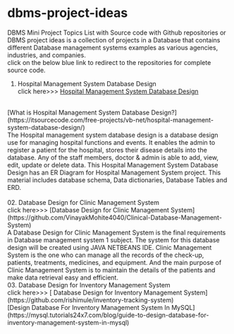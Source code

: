# dbms-project-ideas
 DBMS Mini Project Topics List with Source code with Github repositories or DBMS project ideas is a collection of projects in a Database that contains different Database management systems examples as various agencies, industries, and companies.
 <br>
 click on the below blue link to redirect to the repositories for complete source code.
 <br>
 01. Hospital Management System Database Design
 <br>click here>>>
 [ Hospital Management System Database Design](https://github.com/Atakatom/Hospital_Management_System)
 <br>
 [What is Hospital Management System Database Design?](https://itsourcecode.com/free-projects/vb-net/hospital-management-system-database-design/)
 <br>
 The Hospital management system database design is a database design use for managing hospital functions and events. It enables the admin to register a patient for the     hospital, stores their disease details into the database. Any of the staff members, doctor & admin is able to add, view, edit, update or delete data.
 This Hospital Management System Database Design has an ER Diagram for Hospital Management System project. This material includes database schema, Data dictionaries,       Database Tables and ERD.
 
<br>
<br>
 02. Database Design for Clinic Management System
 <br>click here>>>
  [Database Design for Clinic Management System](https://github.com/VinayakMohite4040/Clinical-Database-Management-System)
  <br>
  A Database Design for Clinic Management System is the final requirements in Database management system 1 subject. The system for this database design will be created using JAVA NETBEANS IDE. Clinic Management System is the one who can manage all the records of the check-up, patients, treatments, medicines, and equipment. And the main purpose of Clinic Management System is to maintain the details of the patients and make data retrieval easy and efficient.
  <br>
03. Database Design for Inventory Management System
 <br>click here>>>
  [ Database Design for Inventory Management System](https://github.com/rishimule/inventory-tracking-system)
  <br>
  [Design Database For Inventory Management System In MySQL](https://mysql.tutorials24x7.com/blog/guide-to-design-database-for-inventory-management-system-in-mysql)
  
